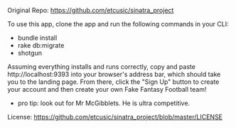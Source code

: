 Original Repo: https://github.com/etcusic/sinatra_project

To use this app, clone the app and run the following commands in your CLI:
- bundle install 
- rake db:migrate
- shotgun 

Assuming everything installs and runs correctly, copy and paste http://localhost:9393 into your browser's address bar, which should take you to the landing page. From there, click the "Sign Up" button to create your account and then create your own Fake Fantasy Football team!

* pro tip: look out for Mr McGibblets. He is ultra competitive.

License: https://github.com/etcusic/sinatra_project/blob/master/LICENSE